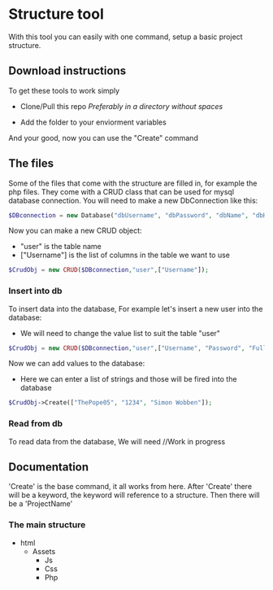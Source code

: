 # Structure tool
With this tool you can easily with one command, setup a basic project structure.

## Download instructions

To get these tools to work simply

- Clone/Pull this repo *Preferably in a directory without spaces*

- Add the folder to your enviorment variables

And your good,
now you can use the "Create" command

## The files
Some of the files that come with the structure are filled in,
for example the php files.
They come with a CRUD class that can be used for mysql database connection.
You will need to make a new DbConnection like this:
```php
$DBconnection = new Database("dbUsername", "dbPassword", "dbName", "dbHost");
```
Now you can make a new CRUD object:
- "user" is the table name
- ["Username"] is the list of columns in the table we want to use
```php
$CrudObj = new CRUD($DBconnection,"user",["Username"]);
```

### Insert into db
To insert data into the database,
For example let's insert a new user into the database:
- We will need to change the value list to suit the table "user"
```php
$CrudObj = new CRUD($DBconnection,"user",["Username", "Password", "FullName"]);
```

Now we can add values to the database:
- Here we can enter a list of strings and those will be fired into the database
```php
$CrudObj->Create(["ThePope05", "1234", "Simon Wobben"]);
```

### Read from db
To read data from the database,
We will need //Work in progress

## Documentation
'Create' is the base command, it all works from here.
After 'Create' there will be a keyword, the keyword will reference to a structure.
Then there will be a 'ProjectName'

### The main structure
- html
  - Assets
    - Js
    - Css
    - Php
